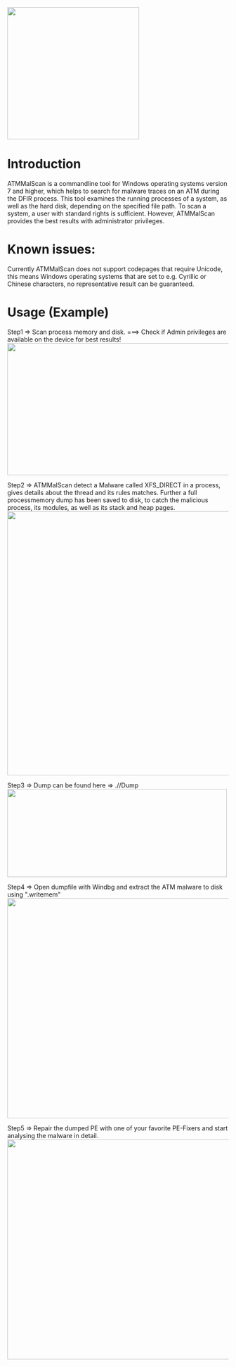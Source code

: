 <img src="https://github.com/fboldewin/ATMMalScan/blob/main/graphics/ATMMalScan-Logo.PNG" height="300" width="300">

# Introduction
ATMMalScan is a commandline tool for Windows operating systems version 7 and higher, which helps to search for malware traces on an ATM during the DFIR process. This tool examines the running processes of a system, as well as the hard disk, depending on the specified file path. To scan a system, a user with standard rights is sufficient. However, ATMMalScan provides the best results with administrator privileges.

# Known issues:
Currently ATMMalScan does not support codepages that require Unicode, this means Windows operating systems that are set to e.g. Cyrillic or Chinese characters, no representative result can be guaranteed.

# Usage (Example)

Step1 => Scan process memory and disk. ===> Check if Admin privileges are available on the device for best results!
<img src="https://github.com/fboldewin/ATMMalScan/blob/main/graphics/1-Scan-Mem-Disk.PNG" height="300" width="840">


Step2 => ATMMalScan detect a Malware called XFS_DIRECT in a process, gives details about the thread and its rules matches.
Further a full processmemory dump has been saved to disk, to catch the malicious process,
its modules, as well as its stack and heap pages.
<img src="https://github.com/fboldewin/ATMMalScan/blob/main/graphics/2-Scan-Malware-Detected.PNG" height="600" width="600">


Step3 =>  Dump can be found here => <Directory where ATMMalScan64.exe has been started> .//Dump  
<img src="https://github.com/fboldewin/ATMMalScan/blob/main/graphics/3-Scan-Malware-Dump.PNG" height="200" width="500">


Step4 =>  Open dumpfile with Windbg and extract the ATM malware to disk using ".writemem"
<img src="https://github.com/fboldewin/ATMMalScan/blob/main/graphics/4-Windbg-Malware-Extraction.PNG" height="500" width="900">


Step5 => Repair the dumped PE with one of your favorite PE-Fixers and start analysing the malware in detail. 
<img src="https://github.com/fboldewin/ATMMalScan/blob/main/graphics/5-PEDumpFixer%2BIDA.PNG" height="500" width="700">
